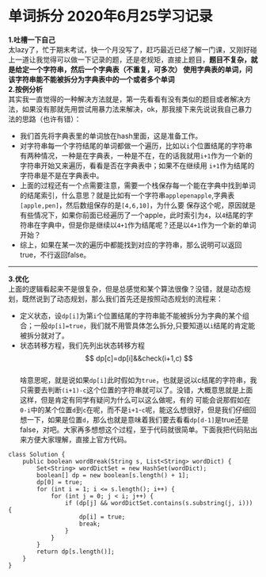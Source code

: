 # 单词拆分 2020年6月25学习记录  
**1.吐槽一下自己**  
太lazy了，忙于期末考试，快一个月没写了，赶巧最近已经了解一门课，又刚好碰上一道让我觉得可以做一下记录的题，还是老规矩，直接上题目，**题目不复杂，就是给定一个字符串，然后一个字典表（不重复，可多次）
使用字典表的单词，问该字符串能不能被拆分为字典表中的一个或者多个单词**  
**2.按例分析**  
其实我一直觉得的一种解决方法就是，第一先看看有没有类似的题目或者解决方法，如果没有那就先用尝试用暴力法来解决，ok，那我接下来先说说我自己暴力法的思路（也许有错）：  
 - 我们首先将字典表里的单词放在hash里面，这是准备工作。
 - 对字符串每一个字符结尾的单词都做一个遍历，比如以`i`个位置结尾的字符串有两种情况，一种是在字典表，一种是不在，在的话我就用`i+1`作为一个新的字符串开始又来遍历，看看是否在字典表中；如果不在继续用
 `i+1`作为结尾的字符串是不是在字典表中。  
 - 上面的过程还有一个点需要注意，需要一个栈保存每一个能在字典中找到单词的结尾索引，什么意思？就是比如有一个字符串`applepenapple`,字典表`[apple,pen]`，然后数组保存的是`[4,6,10]`，为什么要
 保存这个呢，原因就是有些情况下，如果你前面已经遍历了一个apple，此时索引为`4`，以`4`结尾的字符串在字典中，但是你是继续以`4+1`作为结尾呢？还是以`4+1`作为一个新的单词开始？
 - 综上，如果在某一次的遍历中都能找到对应的字符串，那么说明可以返回true，不行返回false。  
 ---
**3.优化**  
上面的逻辑看起来不是很复杂，但是总感觉和某个算法很像？没错，就是动态规划，既然说到了动态规划，那么我们首先还是按照动态规划的流程来：  
- 定义状态，设`dp[i]`为第`i`个位置结尾的字符串能不能被拆分为字典的某个组合；一般`dp[i]=true`，我们就不用管具体怎么拆分,只要知道以`i`结尾的肯定能被拆分就对了。  
- 状态转移方程，我们先列出状态转移方程  
$$ dp[c]=dp[i]&&check(i+1,c) $$  
啥意思呢，就是说如果`dp[i]`此时假如为`true`，也就是说以c结尾的字符串，我只需要去判断`(i+1)-c`这个位置的字符串就可以了。没错，大概意思就是上面这样，但是肯定有同学有疑问为什么可以这么做呢，有的
可能会说那假如在`0-i`中的某个位置`d`到`c`在呢，而不是`i+1`-`c`呢，能这么想很好，但是我们仔细回想一下，如果是位置`d`，那么也就是意味着我们要去看看`dp[d-1]`是true还是false，对吧。大家再多想想这个过程，至于代码就很简单。下面我把代码贴出来方便大家理解，直接上官方代码。
```
class Solution {
    public boolean wordBreak(String s, List<String> wordDict) {
        Set<String> wordDictSet = new HashSet(wordDict);
        boolean[] dp = new boolean[s.length() + 1];
        dp[0] = true;
        for (int i = 1; i <= s.length(); i++) {
            for (int j = 0; j < i; j++) {
                if (dp[j] && wordDictSet.contains(s.substring(j, i))) {
                    dp[i] = true;
                    break;
                }
            }
        }
        return dp[s.length()];
    }
}
```
